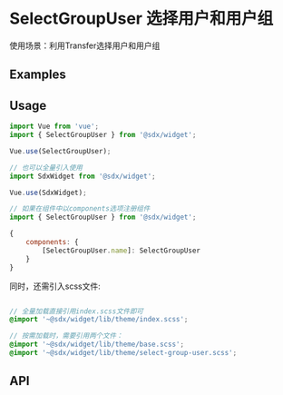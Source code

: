 # SelectGroupUser 选择用户和用户组

使用场景：利用Transfer选择用户和用户组

## Examples

<Common-BasicUsage>
<widget-select-group-user-index></widget-select-group-user-index>
  <highlight-code slot="codeText" lang="vue">
    <template>
      <sdxw-select-group-user
            :users.sync="selectedUsers"
            :groups.sync="selectedGroups"
        />
    </template>
  </highlight-code>
</Common-BasicUsage>

<Common-BasicUsage>
<widget-select-group-user-select-user></widget-select-group-user-select-user>
  <highlight-code slot="codeText" lang="vue">
    <template>
      <sdxw-select-group-user
            :users.sync="selectedUsers"
            :groups.sync="selectedGroups"
            mode="user"
        />
    </template>
  </highlight-code>
</Common-BasicUsage>

<Common-BasicUsage>
<widget-select-group-user-select-group></widget-select-group-user-select-group>
  <highlight-code slot="codeText" lang="vue">
    <template>
      <sdxw-select-group-user
            :users.sync="selectedUsers"
            :groups.sync="selectedGroups"
            mode="group"
        />
    </template>
  </highlight-code>
</Common-BasicUsage>
  
## Usage

```js
import Vue from 'vue';
import { SelectGroupUser } from '@sdx/widget';

Vue.use(SelectGroupUser);

// 也可以全量引入使用
import SdxWidget from '@sdx/widget';

Vue.use(SdxWidget);

// 如果在组件中以components选项注册组件
import { SelectGroupUser } from '@sdx/widget';

{
    components: {
        [SelectGroupUser.name]: SelectGroupUser
    }
}
```

同时，还需引入scss文件:

```scss

// 全量加载直接引用index.scss文件即可
@import '~@sdx/widget/lib/theme/index.scss';

// 按需加载时，需要引用两个文件：
@import '~@sdx/widget/lib/theme/base.scss';
@import '~@sdx/widget/lib/theme/select-group-user.scss';

```

## API

<widget-select-group-user-api />
